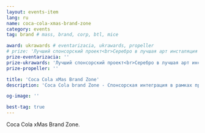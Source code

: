 ```yaml
---
layout: events-item
lang: ru
name: coca-cola-xmas-brand-zone
category: events
tag: brand # mass, brand, corp, btl, mice

award: ukrawards # eventarizacia, ukrawards, propeller
# prize: 'Лучший спонсорский проект<br>Серебро в лучшая арт инсталяция'
prize-eventarizacia: ''
prize-ukrawards: 'Лучший спонсорский проект<br>Серебро в лучшая арт инсталяция'
prize-propeller: ''

title: 'Coca Cola xMas Brand Zone'
description: 'Coca Cola brand Zone - Спонсорская интеграция в рамках празднования нового года на Софиевской Площади'

og-image: ''

best-tag: true
---
```


Coca Cola xMas Brand Zone.
